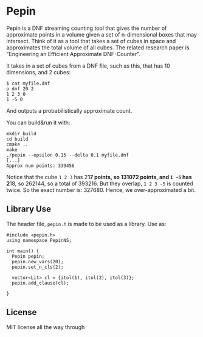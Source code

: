 # Pepin

Pepin is a DNF streaming counting tool that gives the number of approximate points in a volume given a set of n-dimensional boxes that may intersect. Think of it as a tool that takes a set of cubes in space and approximates the total volume of all cubes. The related research paper is "Engineering an Efficient Approximate DNF-Counter".

It takes in a set of cubes from a DNF file, such as this, that has 10 dimensions, and 2 cubes:

```
$ cat myfile.dnf
p dnf 20 2
1 2 3 0
1 -5 0
```

And outputs a probabilistically approximate count.

You can build&run it with:

```
mkdir build
cd build
cmake ..
make
./pepin --epsilon 0.15 --delta 0.1 myfile.dnf
[...]
Approx num points: 339456
```

Notice that the cube `1 2 3` has 2**17 points, so 131072 points, and `1 -5` has 2**18, so 262144, so a total of 393216. But they overlap, `1 2 3 -5` is counted twice. So the exact number is: 327680. Hence, we over-approximated a bit.

## Library Use

The header file, `pepin.h` is made to be used as a library. Use as:
```
#include <pepin.h>
using namespace PepinNS;

int main() {
  Pepin pepin;
  pepin.new_vars(20);
  pepin.set_n_cls(2);

  vector<Lit> cl = {itol(1), itol(2), itol(3)};
  pepin.add_clause(cl);
    
}
```


## License
MIT license all the way through
